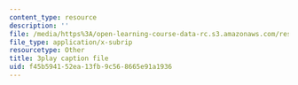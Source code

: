 ```yaml
---
content_type: resource
description: ''
file: /media/https%3A/open-learning-course-data-rc.s3.amazonaws.com/res-10-s95-physics-of-covid-19-transmission-fall-2020/f45b594152ea13fb9c568665e91a1936_w6pWbzkTap4.srt
file_type: application/x-subrip
resourcetype: Other
title: 3play caption file
uid: f45b5941-52ea-13fb-9c56-8665e91a1936
---
```

